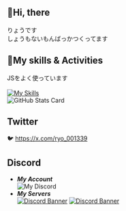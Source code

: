 ## 👋Hi, there
りょうです<br>
しょうもないもんばっかつくってます

## 🌱My skills & Activities
JSをよく使っています<br><br>
[![My Skills](https://skillicons.dev/icons?i=html,css,js,express,python,nodejs,go,sqlite,discordjs,twitter,discord,instagram,github&perline=7)](https://skillicons.dev)<br>
![GitHub Stats Card](https://github-readme-stats.vercel.app/api?username=VEDA00133912&show_icons=true&theme=algolia&show_icons=true)

## Twitter
🐦️ https://x.com/ryo_001339
## Discord 
- ***My Account***<br>
![My Discord](https://discord-readme-badge.vercel.app/api?id=1095869643106828289)<br>
- ***My Servers***<br>
<a href="https://discord.gg/ESRGwGQhxc" target="_blank"><img src="https://discord.com/api/guilds/1236312291700510720/widget.png?style=banner3" alt="Discord Banner"/></a>
<a href="https://discord.gg/Ftz4Tcs8tR" target="_blank"><img src="https://discord.com/api/guilds/1244116007233130558/widget.png?style=banner3" alt="Discord Banner"/></a>
